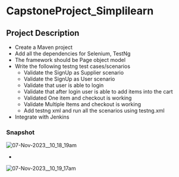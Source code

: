 # CapstoneProject_Simplilearn

## Project Description


- Create a Maven project
- Add all  the dependencies for Selenium, TestNg
- The framework should be Page object model
- Write the following testng test cases/scenarios
   - Validate the SignUp as Supplier scenario 
   - Validate the SignUp as User scenario 
   - Validate that user is able to login
   - Validate that after login user is able to add items into the cart
   - Validated One item and checkout is working
   - Validate Multiple Items and checkout is working
   - Add testng xml and run all the scenarios using testng.xml
- Integrate with Jenkins


  

### Snapshot
![07-Nov-2023__10_18_19am](https://github.com/AmitJadhav07/CapstoneProject_Simplilearn/assets/131641947/97d0a172-46d3-47ab-a866-5e6374f78294)




-

![07-Nov-2023__10_19_17am](https://github.com/AmitJadhav07/CapstoneProject_Simplilearn/assets/131641947/af499cc9-c4c9-4e08-83cf-27547e8a4164)

